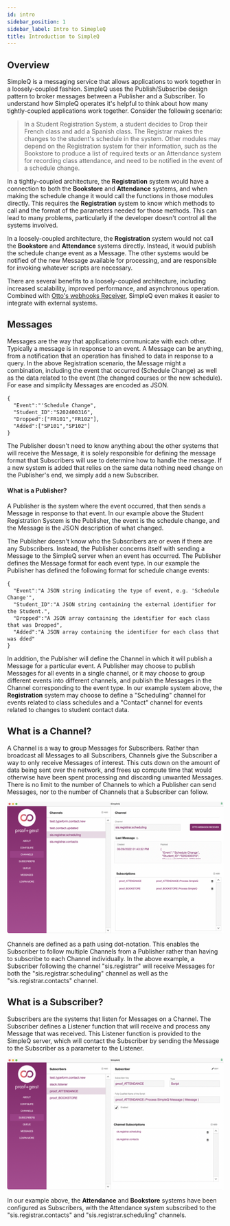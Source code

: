 ```yaml
---
id: intro
sidebar_position: 1
sidebar_label: Intro to SimepleQ
title: Introduction to SimpleQ
---
```


## Overview

SimpleQ is a messaging service that allows applications to work together in a loosely-coupled fashion. SimpleQ uses the Publish/Subscribe design pattern to broker messages between a Publisher and a Subscriber. To understand how SimpleQ operates it's helpful to think about how many tightly-coupled applications work together. Consider the following scenario:

> In a Student Registration System, a student decides to Drop their French class and add a Spanish class. The Registrar makes the changes to the student's schedule in the system. Other modules may depend on the Registration system for their information, such as the Bookstore to produce a list of required texts or an Attendance system for recording class attendance, and need to be notified in the event of a schedule change.

In a tightly-coupled architecture, the **Registration** system would have a connection to both the **Bookstore** and **Attendance** systems, and when making the schedule change it would call the functions in those modules directly. This requires the **Registration** system to know which methods to call and the format of the parameters needed for those methods. This can lead to many problems, particularly if the developer doesn't control all the systems involved.

In a loosely-coupled architecture, the **Registration** system would not call the **Bookstore** and **Attendance** systems directly. Instead, it would publish the schedule change event as a Message. The other systems would be notified of the new Message available for processing, and are responsible for invoking whatever scripts are necessary.

There are several benefits to a loosely-coupled architecture, including increased scalability, improved performance, and asynchronous operation. Combined with [Otto's webhooks Receiver](https://www.ottofms.com/docs/developer-api/receiving-web-hooks), SimpleQ even makes it easier to integrate with external systems.

## Messages

Messages are the way that applications communicate with each other. Typically a message is in response to an event. A Message can be anything, from a notification that an operation has finished to data in response to a query. In the above Registration scenario, the Message might a combination, including the event that occurred (Schedule Change) as well as the data related to the event (the changed courses or the new schedule). For ease and simplicity Messages are encoded as JSON.

```plain
{
  "Event":"'Schedule Change",
  "Student_ID":"S202400316",
  "Dropped":["FR101","FR102"],
  "Added":["SP101","SP102"]
}
```

The Publisher doesn't need to know anything about the other systems that will receive the Message, it is solely responsible for defining the message format that Subscribers will use to determine how to handle the message. If a new system is added that relies on the same data nothing need change on the Publisher's end, we simply add a new Subscriber.

#### What is a Publisher?

A Publisher is the system where the event occurred, that then sends a Message in response to that event. In our example above the Student Registration System is the Publisher, the event is the schedule change, and the Message is the JSON description of what changed.

The Publisher doesn't know who the Subscribers are or even if there are any Subscribers. Instead, the Publisher concerns itself with sending a Message to the SimpleQ server when an event has occurred. The Publisher defines the Message format for each event type. In our example the Publisher has defined the following format for schedule change events:

```plain
{
  "Event":"A JSON string indicating the type of event, e.g. 'Schedule Change'",
  "Student_ID":"A JSON string containing the external identifier for the Student.",
  "Dropped":"A JSON array containing the identifier for each class that was Dropped",
  "Added":"A JSON array containing the identifier for each class that was dded"
}
```

In addition, the Publisher will define the Channel in which it will publish a Message for a particular event. A Publisher may choose to publish Messages for all events in a single channel, or it may choose to group different events into different channels, and publish the Messages in the Channel corresponding to the event type. In our example system above, the **Registration** system may choose to define a "Scheduling" channel for events related to class schedules and a "Contact" channel for events related to changes to student contact data.

## What is a Channel?

A Channel is a way to group Messages for Subscribers. Rather than broadcast all Messages to all Subscribers, Channels give the Subscriber a way to only receive Messages of interest. This cuts down on the amount of data being sent over the network, and frees up compute time that would otherwise have been spent processing and discarding unwanted Messages. There is no limit to the number of Channels to which a Publisher can send Messages, nor to the number of Channels that a Subscriber can follow.

![](images/SimpleQChannels.png)

Channels are defined as a path using dot-notation. This enables the Subscriber to follow multiple Channels from a Publisher rather than having to subscribe to each Channel individually. In the above example, a Subscriber following the channel "sis.registrar" will receive Messages for both the "sis.registrar.scheduling" channel as well as the "sis.registrar.contacts" channel.

## What is a Subscriber?

Subscribers are the systems that listen for Messages on a Channel. The Subscriber defines a Listener function that will receive and process any Message that was received. This Listener function is provided to the SimpleQ server, which will contact the Subscriber by sending the Message to the Subscriber as a parameter to the Listener.

![](images/SimpleQSubscribers.png)

In our example above, the **Attendance** and **Bookstore** systems have been configured as Subscribers, with the Attendance system subscribed to the "sis.registrar.contacts" and "sis.registrar.scheduling" channels.
